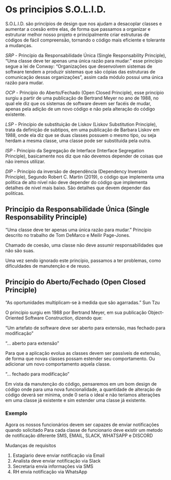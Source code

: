 # Os principios S.O.L.I.D.

S.O.L.I.D. são princípios de design que nos ajudam a desacoplar classes e aumentar a coesão entre elas, 
de forma que passamos a organizar e estruturar melhor nosso projeto e principalmente criar estruturas de códigos de fácil compreensão, 
tornando o código mais eficiente e tolerante a mudanças.

*SRP* - Princípio da Responsabilidade Única (Single Responsability Principle), 
“Uma classe deve ter apenas uma única razão para mudar.”
esse princípio segue a lei de Conway: “Organizações que desenvolvem sistemas de software tendem a produzir sistemas 
que são cópias das estruturas de comunicação dessas organizações”, assim cada módulo possui uma única razão para mudar.

*OCP* - Princípio do Aberto/Fechado (Open Closed Principle), esse princípio surgiu a partir de uma publicação de 
Bertrand Meyer no ano de 1988, no qual ele diz que os sistemas de software devem ser facéis de mudar, 
apenas pela adição de um novo código e não pela alteração do código existente.

*LSP* - Princípio de substituição de Liskov (Liskov Substitution Principle), trata da definição de subtipos, 
em uma publicação de Barbara Liskov em 1988, onde ela diz que se duas classes possuem o mesmo tipo, 
ou seja herdam a mesma classe, uma classe pode ser substituida pela outra.

*ISP* - Princípio da Segregação de Interface (Interface Segregation Principle), 
basicamente nos diz que não devemos depender de coisas que não iremos utilizar.

*DIP* - Princípio da inversão de dependência (Dependency Inversion Principle), Segundo Robert C. Martin (2019), 
o código que implementa uma política de alto nível não deve depender do código que implementa detalhes de nível mais baixo. 
São detalhes que devem depender das politícas.


## Princípio da Responsabilidade Única (Single Responsability Principle)

“Uma classe deve ter apenas uma única razão para mudar.”
Princípio descrito no trabalho de Tom DeMarco e Meilir Page-Jones.

Chamado de coesão, uma classe não deve assumir responsabilidades que não são suas.

Uma vez sendo ignorado este princípio, passamos a ter problemas, como dificuldades de manutenção e de reuso.

## Princípio do Aberto/Fechado (Open Closed Principle)
“As oportunidades multiplicam-se à medida que são agarradas.” Sun Tzu

O princípio surgiu em 1988 por Bertrand Meyer, em sua publicação Object-Oriented Software Construction, dizendo que:

“Um artefato de software deve ser aberto para extensão, mas fechado para modificação”

“… aberto para extensão”

Para que a aplicação evolua as classes devem ser passíveis de extensão, de forma que novas classes possam estender seu comportamento.
Ou adicionar um novo comportamento aquela classe.

“… fechado para modificação”

Em vista da manutenção do código, pensaremos em um bom design de código onde para uma nova funcionalidade,
a quantidade de alteração de código deverá ser mínima, onde 0 seria o ideal e não teríamos alterações em uma classe
já existente e sim estender uma classe já existente.
### Exemplo

Agora os nossos funcionários devem ser capazes de enviar notificações quando solicitado
Para cada classe de funcionario deve existir um metodo de notificação diferente
SMS, EMAIL, SLACK, WHATSAPP e DISCORD

Mudanças de requisitos

1. Estagiario deve enviar notificação via Email
2. Analista deve enviar notificação via Slack
3. Secretaria envia informações via SMS
4. RH envia notificação via WhatsApp 
